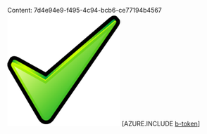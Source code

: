 Content: 7d4e94e9-f495-4c94-bcb6-ce77194b4567![image](d03c3fce-c8e4-4a64-a999-6e1577d28ae6.png)
[AZURE.INCLUDE [b-token](41026dcb-5396-4b69-92dd-63a93e5872a1.md)]

